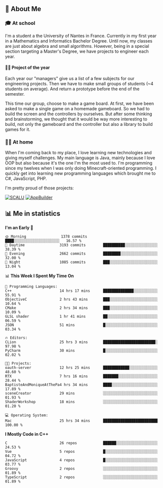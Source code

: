 ## 👀 About Me

### 🎓 At school

I'm a student a the University of Nantes in France. Currently in my first year in a Mathematics and Informatics Bachelor Degree. Until now, my classes are just about algebra and small algorithms. However, being in a special section targeting a Master's Degree, we have projects to engineer each year. 

#### 🔧🔬 Project of the year

Each year our "managers" give us a list of a few subjects for our engineering projects. Then we have to make small groups of students (~4 students on average). And return a prototype before the end of the semester.

This time our group, choose to make a game board. At first, we have been asked to make a single game on a homemade gameboard. So we had to build the screen and the controllers by ourselves. 
But after some thinking and brainstorming, we thought that it would be way more interesting to build, not only the gameboard and the controller but also a library to build games for it.

### 👨‍💻 At home

When I'm coming back to my place, I love learning new technologies and giving myself challenges. My main language is Java, mainly because I love OOP but also because it's the one I'm the most used to. I'm programming since my twelves when I was only doing Minecraft-oriented programming.  I quickly get into learning new programming languages which brought me to C#, JavaScript, PHP. 

I'm pretty proud of those projects:

[![SCALU](https://github-readme-stats.vercel.app/api/pin?username=renardfute&repo=SCALU)](https://github.com/renardfute/scalu)
[![AppBuilder](https://github-readme-stats.vercel.app/api/pin?username=pulsedev2&repo=AppBuilder)](https://github.com/pulsedev2/AppBuilder)

## 📊 Me in statistics
<!--START_SECTION:waka-->
**I'm an Early 🐤** 

```text
🌞 Morning                1378 commits        ████░░░░░░░░░░░░░░░░░░░░░   16.57 % 
🌆 Daytime                3193 commits        ██████████░░░░░░░░░░░░░░░   38.39 % 
🌃 Evening                2662 commits        ████████░░░░░░░░░░░░░░░░░   32.00 % 
🌙 Night                  1085 commits        ███░░░░░░░░░░░░░░░░░░░░░░   13.04 % 
```


📊 **This Week I Spent My Time On** 

```text
💬 Programming Languages: 
C++                      14 hrs 17 mins      ██████████████░░░░░░░░░░░   55.91 % 
ObjectiveC               2 hrs 43 mins       ███░░░░░░░░░░░░░░░░░░░░░░   10.64 % 
CMake                    2 hrs 34 mins       ███░░░░░░░░░░░░░░░░░░░░░░   10.09 % 
GLSL shader              1 hr 41 mins        ██░░░░░░░░░░░░░░░░░░░░░░░   06.59 % 
JSON                     51 mins             █░░░░░░░░░░░░░░░░░░░░░░░░   03.34 % 

🔥 Editors: 
CLion                    25 hrs 3 mins       ████████████████████████░   97.98 % 
PyCharm                  30 mins             █░░░░░░░░░░░░░░░░░░░░░░░░   02.02 % 

🐱‍💻 Projects: 
oauth-server             12 hrs 25 mins      ████████████░░░░░░░░░░░░░   48.60 % 
RTX                      7 hrs 16 mins       ███████░░░░░░░░░░░░░░░░░░   28.44 % 
BaptisteAndMoniqueAtThePa4 hrs 34 mins       ████░░░░░░░░░░░░░░░░░░░░░   17.89 % 
sceneCreator             29 mins             ░░░░░░░░░░░░░░░░░░░░░░░░░   01.93 % 
ShaderWorkshop           18 mins             ░░░░░░░░░░░░░░░░░░░░░░░░░   01.20 % 

💻 Operating System: 
Mac                      25 hrs 34 mins      █████████████████████████   100.00 % 
```

**I Mostly Code in C++** 

```text
C                        26 repos            ██████░░░░░░░░░░░░░░░░░░░   24.53 % 
Vue                      5 repos             █░░░░░░░░░░░░░░░░░░░░░░░░   04.72 % 
JavaScript               4 repos             █░░░░░░░░░░░░░░░░░░░░░░░░   03.77 % 
Groovy                   2 repos             ░░░░░░░░░░░░░░░░░░░░░░░░░   01.89 % 
TypeScript               2 repos             ░░░░░░░░░░░░░░░░░░░░░░░░░   01.89 % 
```




<!--END_SECTION:waka-->
